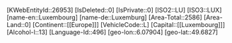 ﻿---
location: [49.6827,6.07904]
type: Country
tags: [geo/Country]
---
[KWebEntityId::26953]
[IsDeleted::0]
[IsPrivate::0]
[ISO2::LU]
[ISO3::LUX]
[name-en::Luxembourg]
[name-de::Luxemburg]
[Area-Total::2586]
[Area-Land::0]
[Continent::[[Europe]]]
[VehicleCode::L]
[Capital::[[Luxembourg]]]
[Alcohol-l::13]
[Language-Id::496]
[geo-lon::6.07904]
[geo-lat::49.6827]

